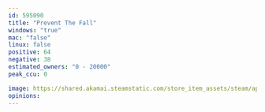 ```yaml
---
id: 595090
title: "Prevent The Fall"
windows: "true"
mac: "false"
linux: false
positive: 64
negative: 38
estimated_owners: "0 - 20000"
peak_ccu: 0

image: https://shared.akamai.steamstatic.com/store_item_assets/steam/apps/595090/header.jpg?t=1572318706
opinions:
---
```

